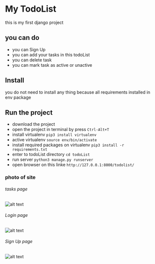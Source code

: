 # My TodoList

this is my first django project 

## you can do 

* you can Sign Up
* you can add your tasks in this todoList
* you can delete task 
* you can mark task as active or unactive

## Install

you do not need to install any thing because all requirements installed in env package

## Run the project

* download the project 
* open the project in terminal by press `Ctrl-Alt+T`
* install virtualenv `pip3 install virtualenv` 
* active virtualenv `source env/bin/activate`
* install required packages on virtualenv `pip3 install -r requirements.txt`
* enter to todoList directory `cd todoList`
* run server `python3 manage.py runserver`
* open browser on this linke `http://127.0.0.1:8000/todolist/`

### photo of site

###### tasks page
![alt text]()

###### Login page
![alt text]()

###### Sign Up page
![alt text]()
